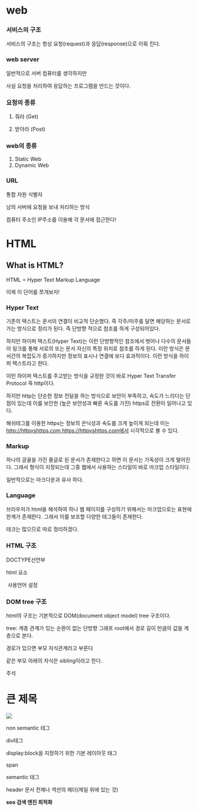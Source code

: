 # web

### 서비스의 구조

서비스의 구조는 항상 요청(request)과 응답(response)으로 이뤄 진다.



### web server

일반적으로 서버 컴퓨터를 생각하지만

사실 요청을 처리하여 응답하는 프로그램을 만드는 것이다.



### 요청의 종류

1. 줘라 (Get)

2. 받아라 (Post)



### web의 종류

1. Static Web
2. Dynamic Web



### URL

통합 자원 식별자

남의 서버에 요청을 보내 처리하는 방식

컴퓨터 주소인 IP주소를 이용해 각 문서에 접근한다!



# HTML

## What is HTML?

HTML = Hyper Text Markup Language

이제 이 단어를 쪼개보자!



### Hyper Text

기존의 택스트는 문서의 연결이 비교적 단순했다. 즉 각주/미주를 달면 해당하는 문서로 가는 방식으로 정리가 된다. 즉 단방향 적으로 참조를 하게 구성되어있다.

하지만 하이퍼 택스트(Hyper Text)는 이런 단방향적인 참조에서 벗어나 다수의 문서들이 링크를 통해 서로의 또는 문서 자신의 특정 위치로 참조를 하게 된다. 이런 방식은 문서간의 복잡도가 증가하지만 정보의 표시나 연결에 보다 효과적이다. 이런 방식을 하이퍼 택스트라고 한다.

이런 하이퍼 택스트를 주고받는 방식을 규정한 것이 바로 Hyper Text Transfer Protocol 즉 http이다.

하지만 http는 단순한 정보 전달을 하는 방식으로 보안이 부족하고, 속도가 느리다는 단점이 있는데 이를 보안한 (높은 보안성과 빠른 속도를 가진) https로 전환이 일어나고 있다.

해쉬테그를 이용한 https는 정보의 은닉성과 속도를 크게 높이게 되는데 이는 http://httpvshttps.com,https://httpvshttps.com에서 시각적으로 볼 수 있다.



### Markup

하나의 글꼴을 가진 줄글로 된 문서가 존재한다고 하면 이 문서는 가독성이 크게 떨어진다. 그래서 형식이 지정되는데 그중 웹에서 사용하는 스타일이 바로 마크업 스타일이다.

일반적으로는 마크다운과 유사 하다.



### Language

브라우저가 html을 해석하여 하나 웹 페이지를 구성하기 위해서는 마크업으로는 표현에 한계가 존재한다. 그래서 이를 보조할 다양한 테그들이 존재한다.

테크는 많으므로 따로 정리하겠다.



### HTML 구조

DOCTYPE선언부

html 요소

​	사용언어 설정



### DOM tree 구조

html의 구조는 기본적으로 DOM(document object model) tree 구조이다.

tree: 계층 관계가 있는 순환이 없는 단방향 그래프  root에서 경로 길이 만큼의 값을 계층으로 본다.

경로가 있으면 부모 자식관계라고 부른다

같은 부모 아래의 자식은 sibling이라고 한다.



주석 <!-- 내용 -->

<h1>큰 제목</h1>



<img src='url'/>



non semantic 테그

div테그

display:block을 지정하기 위한 기본 레이아웃 태그

span



semantic 테그

header 문서 전체나 섹션의 헤더(제일 위에 있는 것)





**seo 검색 엔진 최적화**